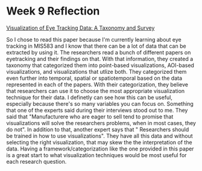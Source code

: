 Week 9 Reflection
==
[Visualization of Eye Tracking Data: A Taxonomy and Survey](https://onlinelibrary.wiley.com/doi/full/10.1111/cgf.13079?casa_token=tlm90VhFABkAAAAA%3A-w6AKFEx3Vv2gM_5ycb3q4i7BpF3RxrlswpLqeBBuaQK98GI5HM7YiVwbPBf2HtVjGmsSmyfj1v8qa0)

So I chose to read this paper because I'm currently learning about eye tracking in MIS583 and I know that there can be a lot of data that can be extracted by using it. The researchers read a bunch of different papers on eyetracking and their findings on that. With that information, they created a taxonomy that categorized them into point-based visualizations, AOI-based visualizations, and visualizations that utlize both. They categorized them even further into temporal, spatial or spatiotemporal based on the data represented in each of the papers. With their categorization, they believe that researchers can use it to choose the most appropriate visualization technique for their data. I definetly can see how this can be useful, especially because there's so many variables you can focus on. Something that one of the experts said during their interviews stood out to me. They said that "Manufacturere who are eager to sell tend to promise that visualizations will solve the researchers problems, when in most cases, they do not". In addition to that, another expert says that " Researchers should be trained in how to use visualizations". They have all this data and without selecting the right visualization, that may skew the the interpretation of the data. Having a framework/categorization like the one provided in this paper is a great start to what visualization techniques would be most useful for each research question.